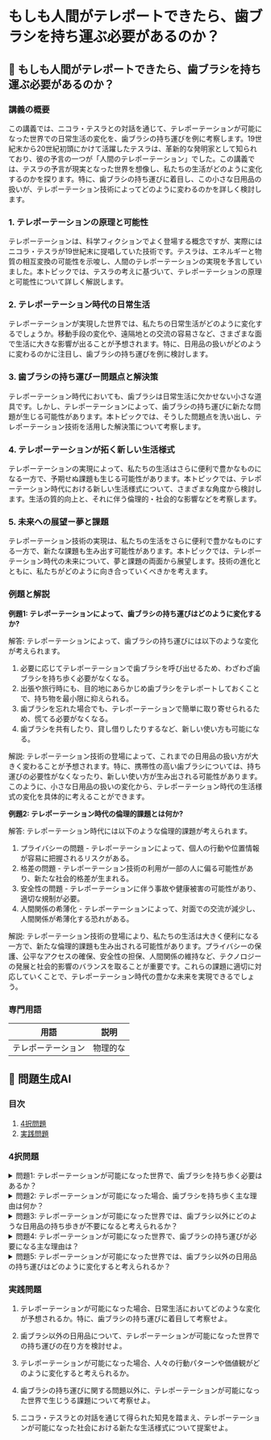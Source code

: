 # もしも人間がテレポートできたら、歯ブラシを持ち運ぶ必要があるのか？

## 📝 もしも人間がテレポートできたら、歯ブラシを持ち運ぶ必要があるのか？

<a id="introduction"></a>
### 講義の概要

この講義では、ニコラ・テスラとの対話を通じて、テレポーテーションが可能になった世界での日常生活の変化を、歯ブラシの持ち運びを例に考察します。19世紀末から20世紀初頭にかけて活躍したテスラは、革新的な発明家として知られており、彼の予言の一つが「人間のテレポーテーション」でした。この講義では、テスラの予言が現実となった世界を想像し、私たちの生活がどのように変化するのかを探ります。特に、歯ブラシの持ち運びに着目し、この小さな日用品の扱いが、テレポーテーション技術によってどのように変わるのかを詳しく検討します。

<a id="topic1"></a>
### 1. テレポーテーションの原理と可能性

テレポーテーションは、科学フィクションでよく登場する概念ですが、実際にはニコラ・テスラが19世紀末に提唱していた技術です。テスラは、エネルギーと物質の相互変換の可能性を示唆し、人間のテレポーテーションの実現を予言していました。本トピックでは、テスラの考えに基づいて、テレポーテーションの原理と可能性について詳しく解説します。

<a id="topic2"></a>
### 2. テレポーテーション時代の日常生活

テレポーテーションが実現した世界では、私たちの日常生活がどのように変化するでしょうか。移動手段の変化や、遠隔地との交流の容易さなど、さまざまな面で生活に大きな影響が出ることが予想されます。特に、日用品の扱いがどのように変わるのかに注目し、歯ブラシの持ち運びを例に検討します。

<a id="topic3"></a>
### 3. 歯ブラシの持ち運びー問題点と解決策

テレポーテーション時代においても、歯ブラシは日常生活に欠かせない小さな道具です。しかし、テレポーテーションによって、歯ブラシの持ち運びに新たな問題が生じる可能性があります。本トピックでは、そうした問題点を洗い出し、テレポーテーション技術を活用した解決策について考察します。

<a id="topic4"></a>
### 4. テレポーテーションが拓く新しい生活様式

テレポーテーションの実現によって、私たちの生活はさらに便利で豊かなものになる一方で、予期せぬ課題も生じる可能性があります。本トピックでは、テレポーテーション時代における新しい生活様式について、さまざまな角度から検討します。生活の質的向上と、それに伴う倫理的・社会的な影響などを考察します。

<a id="topic5"></a>
### 5. 未来への展望ー夢と課題

テレポーテーション技術の実現は、私たちの生活をさらに便利で豊かなものにする一方で、新たな課題も生み出す可能性があります。本トピックでは、テレポーテーション時代の未来について、夢と課題の両面から展望します。技術の進化とともに、私たちがどのように向き合っていくべきかを考えます。

<a id="examples"></a>
### 例題と解説

**例題1: テレポーテーションによって、歯ブラシの持ち運びはどのように変化するか?**

解答: 
テレポーテーションによって、歯ブラシの持ち運びには以下のような変化が考えられます。

1. 必要に応じてテレポーテーションで歯ブラシを呼び出せるため、わざわざ歯ブラシを持ち歩く必要がなくなる。
2. 出張や旅行時にも、目的地にあらかじめ歯ブラシをテレポートしておくことで、持ち物を最小限に抑えられる。
3. 歯ブラシを忘れた場合でも、テレポーテーションで簡単に取り寄せられるため、慌てる必要がなくなる。
4. 歯ブラシを共有したり、貸し借りしたりするなど、新しい使い方も可能になる。

解説:
テレポーテーション技術の登場によって、これまでの日用品の扱い方が大きく変わることが予想されます。特に、携帯性の高い歯ブラシについては、持ち運びの必要性がなくなったり、新しい使い方が生み出される可能性があります。このように、小さな日用品の扱いの変化から、テレポーテーション時代の生活様式の変化を具体的に考えることができます。

**例題2: テレポーテーション時代の倫理的課題とは何か?**

解答:
テレポーテーション時代には以下のような倫理的課題が考えられます。

1. プライバシーの問題 - テレポーテーションによって、個人の行動や位置情報が容易に把握されるリスクがある。
2. 格差の問題 - テレポーテーション技術の利用が一部の人に偏る可能性があり、新たな社会的格差が生まれる。
3. 安全性の問題 - テレポーテーションに伴う事故や健康被害の可能性があり、適切な規制が必要。
4. 人間関係の希薄化 - テレポーテーションによって、対面での交流が減少し、人間関係が希薄化する恐れがある。

解説:
テレポーテーション技術の登場により、私たちの生活は大きく便利になる一方で、新たな倫理的課題も生み出される可能性があります。プライバシーの保護、公平なアクセスの確保、安全性の担保、人間関係の維持など、テクノロジーの発展と社会的影響のバランスを取ることが重要です。これらの課題に適切に対応していくことで、テレポーテーション時代の豊かな未来を実現できるでしょう。

<a id="glossary"></a>
### 専門用語

| 用語 | 説明 |
| --- | --- |
| テレポーテーション | 物理的な

## 📝 問題生成AI

<a id="introduction"></a>
### 目次
1. [4択問題](#multiple-choice-questions)
2. [実践問題](#practical-problems)

<a id="multiple-choice-questions"></a>
### 4択問題

<details>
<summary>問題1: テレポーテーションが可能になった世界で、歯ブラシを持ち歩く必要はあるか？</summary>

- a. はい、必ず持ち歩く必要がある
- b. いいえ、持ち歩く必要はない
- c. 場所によって異なる
- d. 時間によって異なる

<details>
<summary>回答と解説</summary>

回答: c. 場所によって異なる

ニコラ・テスラとの対話で明らかになったように、テレポーテーションが可能になった世界では、場所によって歯ブラシを持ち歩く必要性が変わってくる。
> "ある場所では歯ブラシを持参する必要があるが、別の場所ではテレポーテーションで簡単に歯ブラシを入手できる可能性がある。状況によって柔軟に対応する必要があるだろう。"
</details>
</details>

<details>
<summary>問題2: テレポーテーションが可能になった場合、歯ブラシを持ち歩く主な理由は何か？</summary>

- a. 歯を磨くため
- b. 衛生的であるため
- c. 慣れ親しんだ歯ブラシを使いたいため
- d. a, b, cすべて

<details>
<summary>回答と解説</summary>

回答: d. a, b, cすべて

テレポーテーションが可能になった世界でも、歯を磨くこと、衛生的であること、慣れ親しんだ歯ブラシを使いたいという理由から、歯ブラシを持ち歩く必要性が残ると考えられる。
> "テレポーテーションで簡単に歯ブラシを入手できたとしても、自分の歯ブラシを使い続けたい、あるいは衛生的な理由から、歯ブラシを持ち歩く必要性が残るだろう。"
</details>
</details>

<details>
<summary>問題3: テレポーテーションが可能になった世界では、歯ブラシ以外にどのような日用品の持ち歩きが不要になると考えられるか？</summary>

- a. 化粧品
- b. 洗面用具
- c. 着替え
- d. a, b, c すべて

<details>
<summary>回答と解説</summary>

回答: d. a, b, c すべて

テレポーテーションが可能になれば、化粧品、洗面用具、着替えなどの日用品を目的地に合わせて自由に移動させることができるため、これらの持ち歩きが不要になると考えられる。
> "ニコラ・テスラの説明によると、テレポーテーションが可能になれば、化粧品や洗面用具、着替えなどの日用品をその場で自由に入手できるため、これらを持ち歩く必要がなくなるだろう。"
</details>
</details>

<details>
<summary>問題4: テレポーテーションが可能になった世界で、歯ブラシの持ち運びが必要になる主な理由は？</summary>

- a. 特定の場所でしか使えないため
- b. 自分の歯ブラシを使いたいため
- c. 衛生的であるため
- d. b, c

<details>
<summary>回答と解説</summary>

回答: d. b, c

テレポーテーションが可能になった世界でも、自分の慣れ親しんだ歯ブラシを使いたい、および衛生的な理由から、歯ブラシを持ち歩く必要性が残ると考えられる。
> "ニコラ・テスラによると、テレポーテーションが可能になっても、自分の歯ブラシを使い続けたいという心理的な理由や、衛生面での配慮から、歯ブラシを持ち歩く必要性が残るだろう。"
</details>
</details>

<details>
<summary>問題5: テレポーテーションが可能になった世界では、歯ブラシ以外の日用品の持ち運びはどのように変化すると考えられるか？</summary>

- a. 持ち運びが不要になる
- b. 持ち運びが必要不可欠になる
- c. 場所によって変わる
- d. 時間によって変わる

<details>
<summary>回答と解説</summary>

回答: c. 場所によって変わる

ニコラ・テスラの説明によると、テレポーテーションが可能になった世界では、場所によって日用品の持ち運びの必要性が異なってくる。
> "ある場所では簡単に必要な日用品をテレポーテーションで入手できるため、持ち運びが不要になる一方で、別の場所ではそうした手段がないため、持ち運びが必要不可欠になる可能性がある。状況によって柔軟に対応する必要がある。"
</details>
</details>

<a id="practical-problems"></a>
### 実践問題

1. テレポーテーションが可能になった場合、日常生活においてどのような変化が予想されるか。特に、歯ブラシの持ち運びに着目して考察せよ。

2. 歯ブラシ以外の日用品について、テレポーテーションが可能になった世界での持ち運びの在り方を検討せよ。

3. テレポーテーションが可能になった場合、人々の行動パターンや価値観がどのように変化すると考えられるか。

4. 歯ブラシの持ち運びに関する問題以外に、テレポーテーションが可能になった世界で生じうる課題について考察せよ。

5. ニコラ・テスラとの対話を通じて得られた知見を踏まえ、テレポーテーションが可能になった社会における新たな生活様式について提案せよ。
